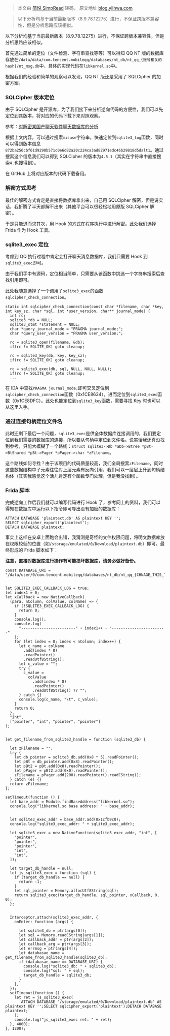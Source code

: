 > 本文由 [简悦 SimpRead](http://ksria.com/simpread/) 转码， 原文地址 [blog.yllhwa.com](https://blog.yllhwa.com/2023/09/29/Android%20QQ%20NT%20%E7%89%88%E6%95%B0%E6%8D%AE%E5%BA%93%E8%A7%A3%E5%AF%86/)

> 以下分析均基于当前最新版本（8.9.78.12275）进行，不保证跨版本兼容性，但是分析思路应该相似。

以下分析均基于当前最新版本（8.9.78.12275）进行，不保证跨版本兼容性，但是分析思路应该相似。

首先通过简单的定位（文件检测、字符串查找等等）可以得知 QQ NT 版的数据库存放在`/data/data/com.tencent.mobileqq/databases/nt_db/nt_qq_{账号相关的hash}/nt_msg.db`中，具体的实现代码在`libkernel.so`中。

根据我们的经验和简单的观察可以发现，QQ NT 版还是采用了 SQLCipher 的加密方案。

### [](#SQLCipher-版本定位 "SQLCipher 版本定位")SQLCipher 版本定位

由于 SQLCipher 是开源库，为了我们接下来分析逆向代码的方便性，我们可以先定位到其版本，将对应的代码下载下来对照观察。

参考：[对解密某国产聊天软件聊天数据库的分析](https://www.cjovi.icu/software-testing/1650.html)

根据上文内容，可以通过搜索`misuse`字符串，快速定位到`sqlite3_log`函数，同时可以得到版本信息`872ba256cbf61d9290b571c0e6d82a20c224ca3ad82971edc46b29818d5dalt1`。通过搜索这个信息我们可以得到 SQLCipher 的版本为`4.5.1`（其实在字符串中直接搜索`4.`也搜得到）。

在 GitHub 上将对应版本的代码下载备用。

### [](#解密方式思考 "解密方式思考")解密方式思考

最佳的解密方式肯定是直接将数据库拿出来，自己用 SQLCipher 解密，但是说实话，我折腾了半天都解不出来（其他平台可以很轻松地用原版 SQLCipher 解密）。

于是只能退而求其次，用 Hook 的方式在程序执行中进行解密。此处我们选择 Frida 作为 Hook 工具。

### [](#sqlite3-exec-定位 "sqlite3_exec 定位")sqlite3_exec 定位

考虑到 QQ 执行过程中肯定会打开聊天消息数据库，我们只需要 Hook 到`sqlite3_exec`即可。

由于我们手中有源码，定位相当简单，只需要从该函数中挑选一个字符串搜索后查找引用即可。

此处我随意选择了一个调用了`sqlite3_exec`的函数`sqlcipher_check_connection`。

```
static int sqlcipher_check_connection(const char *filename, char *key, int key_sz, char *sql, int *user_version, char** journal_mode) {
  int rc;
  sqlite3 *db = NULL;
  sqlite3_stmt *statement = NULL;
  char *query_journal_mode = "PRAGMA journal_mode;";
  char *query_user_version = "PRAGMA user_version;";

  rc = sqlite3_open(filename, &db);
  if(rc != SQLITE_OK) goto cleanup;

  rc = sqlite3_key(db, key, key_sz);
  if(rc != SQLITE_OK) goto cleanup;

  rc = sqlite3_exec(db, sql, NULL, NULL, NULL);
  if(rc != SQLITE_OK) goto cleanup;
  ...

```

在 IDA 中查找`PRAGMA journal_mode;`即可交叉定位到`sqlcipher_check_connection`函数（0x1CE8634），进而定位到`sqlite3_exec`函数（0x1CE8DFC）。此处也能定位到`sqlite3_key`函数，需要寻找 Key 时也可以从这里入手。

### [](#通过连接句柄定位文件名 "通过连接句柄定位文件名")通过连接句柄定位文件名

此时还剩下最后一个问题，`sqlite3_exec`是供全体数据库连接调用的，我们要定位到我们需要的数据库的连接，所以要从句柄中定位到文件名。说实话我还真没找到参考，只能大概糊了一个路线：`struct sqlite3->Db *aDb->Btree *pBt->BtShared *pBt->Pager *pPager->char *zFilename`。

这个路线如何寻找？由于该项目的代码质量较高，我们全局搜索`zFilename`，同时这些数据结构中子元素往往对上层元素有反向引用，我们可以一层层上升到句柄结构体（其实我感觉这个活儿肯定有个函数专门处理，但是我没找到）。

### [](#Frida-脚本 "Frida 脚本")Frida 脚本

完成逆向工作后我们就可以编写代码进行 Hook 了，参考网上的资料，我们可以得知在数据库中运行以下指令即可导出没有加密的数据库：

```
ATTACH DATABASE 'plaintext.db' AS plaintext KEY '';
SELECT sqlcipher_export('plaintext');
DETACH DATABASE plaintext;

```

事实上这样在安卓上面跑会出错，我猜测是奇怪的文件权限问题，将明文数据库放在权限较低的位置（如`/storage/emulated/0/Download/plaintext.db`）即可。最终形成的 Frida 脚本如下：

**注意，直接对数据库进行操作有可能损坏数据库，请务必做好备份。**

```
const DATABASE_URI =  "/data/user/0/com.tencent.mobileqq/databases/nt_db/nt_qq_{CHNAGE_THIS_TO_YOURS}/nt_msg.db";


let SQLITE3_EXEC_CALLBACK_LOG = true;
let index1 = 0;
let xCallback = new NativeCallback(
  (para, nColumn, colValue, colName) => {
    if (!SQLITE3_EXEC_CALLBACK_LOG) {
      return 0;
    }
    console.log();
    console.log(
      "------------------------" + index1++ + "------------------------"
    );
    for (let index = 0; index < nColumn; index++) {
      let c_name = colName
        .add(index * 8)
        .readPointer()
        .readUtf8String();
      let c_value = "";
      try {
        c_value =
          colValue
            .add(index * 8)
            .readPointer()
            .readUtf8String() ?? "";
      } catch {}
      console.log(c_name, "\t", c_value);
    }
    return 0;
  },
  "int",
  ["pointer", "int", "pointer", "pointer"]
);


let get_filename_from_sqlite3_handle = function (sqlite3_db) {
  
  let zFilename = "";
  try {
    let db_pointer = sqlite3_db.add(0x8 * 5).readPointer();
    let pBt = db_pointer.add(0x8).readPointer();
    let pBt2 = pBt.add(0x8).readPointer();
    let pPager = pBt2.add(0x0).readPointer();
    zFilename = pPager.add(208).readPointer().readCString();
  } catch (e) {}
  return zFilename;
};

setTimeout(function () {
  let base_addr = Module.findBaseAddress("libkernel.so");
  console.log("libkernel.so base address: " + base_addr);

  
  let sqlite3_exec_addr = base_addr.add(0x1cfb9c0);
  console.log("sqlite3_exec_addr: " + sqlite3_exec_addr);

  let sqlite3_exec = new NativeFunction(sqlite3_exec_addr, "int", [
    "pointer",
    "pointer",
    "pointer",
    "int",
    "int",
  ]);

  let target_db_handle = null;
  let js_sqlite3_exec = function (sql) {
    if (target_db_handle == null) {
      return -1;
    }
    let sql_pointer = Memory.allocUtf8String(sql);
    return sqlite3_exec(target_db_handle, sql_pointer, xCallback, 0, 0);
  };

  
  Interceptor.attach(sqlite3_exec_addr, {
    onEnter: function (args) {
      
      let sqlite3_db = ptr(args[0]);
      let sql = Memory.readCString(args[1]);
      let callback_addr = ptr(args[2]);
      let callback_arg = ptr(args[3]);
      let errmsg = ptr(args[4]);
      let databasae_name = get_filename_from_sqlite3_handle(sqlite3_db);
      if (databasae_name == DATABASE_URI) {
        console.log("sqlite3_db: " + sqlite3_db);
        console.log("sql: " + sql);
        target_db_handle = sqlite3_db;
      }
    },
  });
  setTimeout(function () {
    let ret = js_sqlite3_exec(
      `ATTACH DATABASE '/storage/emulated/0/Download/plaintext.db' AS plaintext KEY '';SELECT sqlcipher_export('plaintext');DETACH DATABASE plaintext;`
    );
    console.log("js_sqlite3_exec ret: " + ret);
  }, 4000);
}, 1200);

```